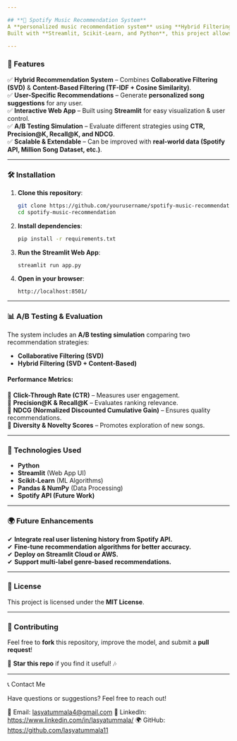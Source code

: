 ```yaml
---

## **🎵 Spotify Music Recommendation System**
A **personalized music recommendation system** using **Hybrid Filtering** (Collaborative & Content-Based) to suggest songs based on user preferences.  
Built with **Streamlit, Scikit-Learn, and Python**, this project allows users to interactively select recommendation strategies and get song suggestions.

---
```


### **🚀 Features**
✅ **Hybrid Recommendation System** – Combines **Collaborative Filtering (SVD)** & **Content-Based Filtering (TF-IDF + Cosine Similarity)**.  
✅ **User-Specific Recommendations** – Generate **personalized song suggestions** for any user.  
✅ **Interactive Web App** – Built using **Streamlit** for easy visualization & user control.  
✅ **A/B Testing Simulation** – Evaluate different strategies using **CTR, Precision@K, Recall@K, and NDCG**.  
✅ **Scalable & Extendable** – Can be improved with **real-world data (Spotify API, Million Song Dataset, etc.)**.  

---

### **🛠️ Installation**
1. **Clone this repository**:
   ```bash
   git clone https://github.com/yourusername/spotify-music-recommendation.git
   cd spotify-music-recommendation
   ```

2. **Install dependencies**:
   ```bash
   pip install -r requirements.txt
   ```

3. **Run the Streamlit Web App**:
   ```bash
   streamlit run app.py
   ```

4. **Open in your browser**:
   ```
   http://localhost:8501/
   ```

---

### **📊 A/B Testing & Evaluation**
The system includes an **A/B testing simulation** comparing two recommendation strategies:
- **Collaborative Filtering (SVD)**
- **Hybrid Filtering (SVD + Content-Based)**

#### **Performance Metrics:**
📌 **Click-Through Rate (CTR)** – Measures user engagement.  
📌 **Precision@K & Recall@K** – Evaluates ranking relevance.  
📌 **NDCG (Normalized Discounted Cumulative Gain)** – Ensures quality recommendations.  
📌 **Diversity & Novelty Scores** – Promotes exploration of new songs.  

---

### **📌 Technologies Used**
- **Python**
- **Streamlit** (Web App UI)
- **Scikit-Learn** (ML Algorithms)
- **Pandas & NumPy** (Data Processing)
- **Spotify API (Future Work)**

---

### **🌍 Future Enhancements**
✔ **Integrate real user listening history from Spotify API.**  
✔ **Fine-tune recommendation algorithms for better accuracy.**  
✔ **Deploy on Streamlit Cloud or AWS.**  
✔ **Support multi-label genre-based recommendations.**  

---

### **📜 License**
This project is licensed under the **MIT License**.

---

### **🙌 Contributing**
Feel free to **fork** this repository, improve the model, and submit a **pull request**!  

🚀 **Star this repo** if you find it useful! 🎶

---
📞 Contact Me

Have questions or suggestions? Feel free to reach out!

📧 Email: lasyatummala4@gmail.com
💼 LinkedIn: https://www.linkedin.com/in/lasyatummala/
🌍 GitHub: https://github.com/lasyatummala11


